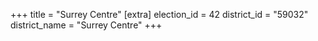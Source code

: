 +++
title = "Surrey Centre"
[extra]
election_id = 42
district_id = "59032"
district_name = "Surrey Centre"
+++

